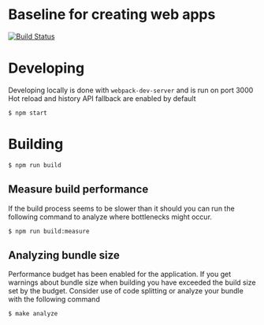 # Baseline for creating web apps

[![Build Status](https://jenkins.capra.tv/buildStatus/icon?job=cals-baselines/webapp-baseline/master)](https://jenkins.capra.tv/job/cals-baselines/job/webapp-baseline/job/master/)

# Developing

Developing locally is done with `webpack-dev-server` and is run on port 3000
Hot reload and history API fallback are enabled by default

```
$ npm start
```

# Building

```
$ npm run build
```

## Measure build performance

If the build process seems to be slower than it should you can run the following command to analyze where bottlenecks might occur.

```
$ npm run build:measure
```

## Analyzing bundle size

Performance budget has been enabled for the application. If you get warnings about bundle size when building you have exceeded the build size set by the budget. Consider use of code splitting or analyze your bundle with the following command

```
$ make analyze
```
